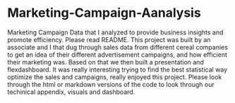 # Marketing-Campaign-Aanalysis
Marketing Campaign Data that I analyzed to provide business insights and promote efficiency. Please read README. This project was built by an associate and I that dug through sales data from different cereal companies to get an idea of their different advertisement campaigns, and how efficient their marketing was. Based on that we then built a presentation and flexdashboard. It was really interesting trying to find the best statistical way optimize the sales and campaigns, really enjoyed this project. Please look through the html or markdown versions of the code to look through our techinical appendix, visuals and dashboard. 
